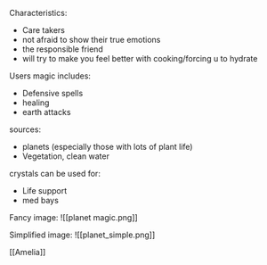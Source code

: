 Characteristics:
* Care takers
* not afraid to show their true emotions
* the responsible friend
* will try to make you feel better with cooking/forcing u to hydrate

Users magic includes:
* Defensive spells
* healing
* earth attacks

sources:
*  planets (especially those with lots of plant life)
* Vegetation, clean water

crystals can be used for:
* Life support
* med bays

Fancy image:
![[planet magic.png]]

Simplified image:
![[planet_simple.png]]



[[Amelia]]